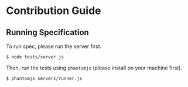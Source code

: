 # Contribution Guide

## Running Specification
To run spec, please run the server first.

```
$ node tests/server.js
```

Then, run the tests using `phantomjs` (please install on your machine first).

```
$ phantomjs servers/runner.js
```